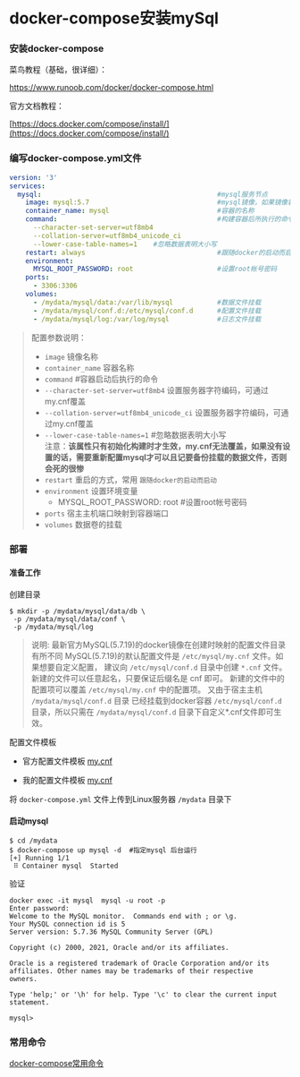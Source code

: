 # docker-compose安装mySql

### 安装docker-compose

菜鸟教程（基础，很详细）：

https://www.runoob.com/docker/docker-compose.html

官方文档教程：

[https://docs.docker.com/compose/install/](https://docs.docker.com/compose/install/)

### 编写docker-compose.yml文件

```yml
version: '3'
services:
  mysql:                                            #mysql服务节点
    image: mysql:5.7                                #mysql镜像，如果镜像容器没有会去自动拉取
    container_name: mysql                           #容器的名称
    command:                                        #构建容器后所执行的命令
      --character-set-server=utf8mb4
      --collation-server=utf8mb4_unicode_ci
      --lower-case-table-names=1    #忽略数据表明大小写 
    restart: always                                 #跟随docker的启动而启动
    environment:
      MYSQL_ROOT_PASSWORD: root                     #设置root帐号密码
    ports:
      - 3306:3306
    volumes:
      - /mydata/mysql/data:/var/lib/mysql           #数据文件挂载
      - /mydata/mysql/conf.d:/etc/mysql/conf.d      #配置文件挂载
      - /mydata/mysql/log:/var/log/mysql            #日志文件挂载
```

> 配置参数说明：   
> * `image`   镜像名称
> * `container_name` 容器名称
> * `command`      #容器启动后执行的命令
>  * `--character-set-server=utf8mb4` 设置服务器字符编码，可通过my.cnf覆盖
>  * `--collation-server=utf8mb4_unicode_ci` 设置服务器字符编码，可通过my.cnf覆盖
>  * `--lower-case-table-names=1`    #忽略数据表明大小写  
     注意：**该属性只有初始化构建时才生效，my.cnf无法覆盖，如果没有设置的话，需要重新配置mysql才可以且记要备份挂载的数据文件，否则会死的很惨**
> * `restart`      重启的方式，常用 `跟随docker的启动而启动`
> * `environment`  设置环境变量
>   * MYSQL_ROOT_PASSWORD: root                     #设置root帐号密码
> * `ports`   宿主主机端口映射到容器端口    
> * `volumes` 数据卷的挂载  

### 部署

#### 准备工作

创建目录

```shell
$ mkdir -p /mydata/mysql/data/db \
 -p /mydata/mysql/data/conf \
 -p /mydata/mysql/log
```


> 说明: 
> 最新官方MySQL(5.7.19)的docker镜像在创建时映射的配置文件目录有所不同
> MySQL(5.7.19)的默认配置文件是 `/etc/mysql/my.cnf` 文件。如果想要自定义配置，
> 建议向 `/etc/mysql/conf.d` 目录中创建 `*.cnf` 文件。新建的文件可以任意起名，只要保证后缀名是 cnf 即可。
> 新建的文件中的配置项可以覆盖 `/etc/mysql/my.cnf` 中的配置项。
> 又由于宿主主机 `/mydata/mysql/conf.d` 目录 已经挂载到docker容器 `/etc/mysql/conf.d` 目录，所以只需在 `/mydata/mysql/conf.d` 目录下自定义*.cnf文件即可生效。

配置文件模板

* 官方配置文件模板 [my.cnf](mysql/default/my.cnf)

* 我的配置文件模板 [my.cnf](mysql/my.cnf)

将 `docker-compose.yml` 文件上传到Linux服务器 `/mydata` 目录下

#### 启动mysql

```
$ cd /mydata
$ docker-compose up mysql -d  #指定mysql 后台运行
[+] Running 1/1
 ⠿ Container mysql  Started   
```

验证

```
docker exec -it mysql  mysql -u root -p
Enter password:
Welcome to the MySQL monitor.  Commands end with ; or \g.
Your MySQL connection id is 5
Server version: 5.7.36 MySQL Community Server (GPL)

Copyright (c) 2000, 2021, Oracle and/or its affiliates.

Oracle is a registered trademark of Oracle Corporation and/or its
affiliates. Other names may be trademarks of their respective
owners.

Type 'help;' or '\h' for help. Type '\c' to clear the current input statement.

mysql>

```


### 常用命令

[docker-compose常用命令](docker-compose常用命令.md)
